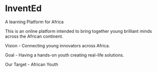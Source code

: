 # InventEd
A learning Platform for  Africa

This is an online platform intended to bring together young brilliant minds across the African continent.

 Vision - Connecting young innovators across Africa.
 
 Goal - Having a hands-on youth creating real-life solutions.
 
 Our Target - African Youth
